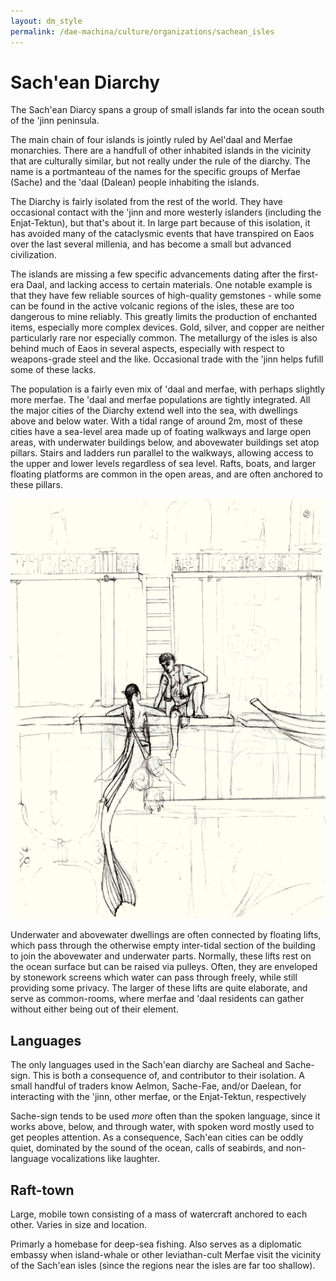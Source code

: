 ```yaml
---
layout: dm_style
permalink: /dae-machina/culture/organizations/sachean_isles
---
```


# Sach'ean Diarchy

The Sach'ean Diarcy spans a group of small islands far into the ocean south of the 'jinn peninsula.

The main chain of four islands is jointly ruled by Ael'daal and Merfae monarchies. There are a handfull of other inhabited islands in the vicinity that are culturally similar, but not really under the rule of the diarchy.
The name is a portmanteau of the names for the specific groups of Merfae (Sache) and the 'daal (Dalean) people inhabiting the islands. 

The Diarchy is fairly isolated from the rest of the world. They have occasional contact with the 'jinn and more westerly islanders (including the Enjat-Tektun), but that's about it.
In large part because of this isolation, it has avoided many of the cataclysmic events that have transpired on Eaos over the last several millenia, and has become a small but advanced civilization.

The islands are missing a few specific advancements dating after the first-era Daal, and lacking access to certain materials. 
One notable example is that they have few reliable sources of high-quality gemstones - while some can be found in the active volcanic regions of the isles, these are too dangerous to mine reliably. 
This greatly limits the production of enchanted items, especially more complex devices.
Gold, silver, and copper are neither particularly rare nor especially common.
The metallurgy of the isles is also behind much of Eaos in several aspects, especially with respect to weapons-grade steel and the like.
Occasional trade with the 'jinn helps fufill some of these lacks. 

The population is a fairly even mix of 'daal and merfae, with perhaps slightly more merfae.
The 'daal and merfae populations are tightly integrated. All the major cities of the Diarchy extend well into the sea, with dwellings above and below water.
With a tidal range of around 2m, most of these cities have a sea-level area made up of foating walkways and large open areas, with underwater buildings below, and abovewater buildings set atop pillars. 
Stairs and ladders run parallel to the walkways, allowing access to the upper and lower levels regardless of sea level.
Rafts, boats, and larger floating platforms are common in the open areas, and are often anchored to these pillars.

<img src="../../images/sachean_city.png" alt="Profile view of a multilevel city on the water, with a merfae and human in the foreground" class="img-full">

Underwater and abovewater dwellings are often connected by floating lifts, which pass through the otherwise empty inter-tidal section of the building to join the abovewater and underwater parts. 
Normally, these lifts rest on the ocean surface but can be raised via pulleys.
Often, they are enveloped by stonework screens which water can pass through freely, while still providing some privacy.
The larger of these lifts are quite elaborate, and serve as common-rooms, where merfae and 'daal residents can gather without either being out of their element.

## Languages

The only languages used in the Sach'ean diarchy are Sacheal and Sache-sign.
This is both a consequence of, and contributor to their isolation. A small handful of traders know Aelmon, Sache-Fae, and/or Daelean, for interacting with the 'jinn, other merfae, or the Enjat-Tektun, respectively

Sache-sign tends to be used _more_ often than the spoken language, since it works above, below, and through water, with spoken word mostly used to get peoples attention.
As a consequence, Sach'ean cities can be oddly quiet, dominated by the sound of the ocean, calls of seabirds, and non-language vocalizations like laughter.

## Raft-town

Large, mobile town consisting of a mass of watercraft anchored to each other.
Varies in size and location.

Primarly a homebase for deep-sea fishing.
Also serves as a diplomatic embassy when island-whale or other leviathan-cult Merfae visit the vicinity of the Sach'ean isles (since the regions near the isles are far too shallow).